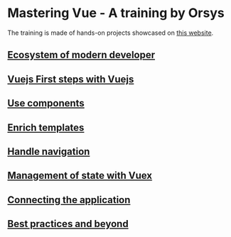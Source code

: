 # Mastering Vue - A training by Orsys

The training is made of hands-on projects showcased on [this website](https://vuemastery-with-orsys.netlify.app/).

## [Ecosystem of modern developer](1.Ecosystem.of.modern.developer/Notes.md)

## [Vuejs First steps with Vuejs](2.First.steps.with.Vuejs/Notes.md)

## [Use components](3.Use.components/Notes.md)

## [Enrich templates](4.Enrich.templates/Notes.md)

## [Handle navigation](5.Handle.navigation/Notes.md)

## [Management of state with Vuex](6.Management.of.state.with.Vuex/Notes.md)

## [Connecting the application](7.Connecting.the.application/Notes.md)

## [Best practices and beyond](8.Best.practices.and.beyond/Notes.md)
